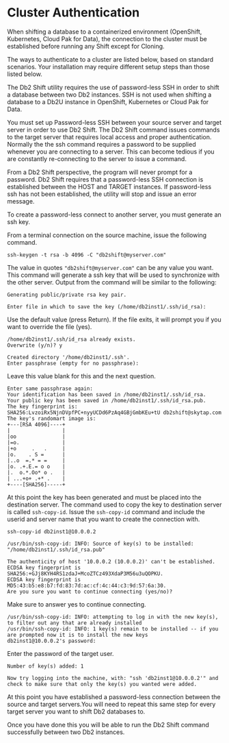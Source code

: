 # Cluster Authentication

When shifting a database to a containerized environment (OpenShift, Kubernetes, Cloud Pak for Data),
the connection to the cluster must be established before running any Shift except for Cloning.

The ways to authenticate to a cluster are listed below, based on standard scenarios. Your 
installation may require different setup steps than those listed below.




 
The Db2 Shift utility requires the use of password-less SSH in order to shift a database between two
Db2 instances. SSH is not used when shifting a database to a Db2U instance in OpenShift, Kubernetes
or Cloud Pak for Data.

You must set up Password-less SSH between your source server
and target server in order to use Db2 Shift. The Db2 Shift
command issues commands to the target server that requires local 
access and proper authentication. Normally the the ssh command requires
a password to be supplied whenever you are connecting to a
server. This can become tedious if you are constantly
re-connecting to the server to issue a command.

From a Db2 Shift perspective, the program will never prompt for a password. Db2 Shift requires
that a password-less SSH connection is established between
the HOST and TARGET instances. If password-less ssh has not been
established, the utility will stop and issue an error message.

To create a password-less connect to another server, you must generate
an ssh key.

From a terminal connection on the source machine, issue the following command.
```
ssh-keygen -t rsa -b 4096 -C "db2shift@myserver.com"
```

The value in quotes `"db2shift@myserver.com"` can be any value you want. 
This command will generate a ssh key that will be used to
synchronize with the other server. Output from the command will be similar
to the following: 

```
Generating public/private rsa key pair.

Enter file in which to save the key (/home/db2inst1/.ssh/id_rsa): 
```

Use the default value (press Return). If the file exits, it
will prompt you if you want to override the file (yes).

```
/home/db2inst1/.ssh/id_rsa already exists.
Overwrite (y/n)? y

Created directory '/home/db2inst1/.ssh'.
Enter passphrase (empty for no passphrase): 
```
Leave this value blank for this and the next question.
```
Enter same passphrase again: 
Your identification has been saved in /home/db2inst1/.ssh/id_rsa.
Your public key has been saved in /home/db2inst1/.ssh/id_rsa.pub.
The key fingerprint is:
SHA256:LvzoiRx5NjnDVpfPC+nyyUCDd6PzAq4GBjGmbKEu+tU db2shift@skytap.com
The key's randomart image is:
+---[RSA 4096]----+
|                 |
|oo               |
|=o.              |
|+o     .   .     |
|o.    . S =      |
|..o  =.* = =     |
|o. .+.E.= o o    |
|.  o.*.Oo* o .   |
| ...+o+ .+* .    |
+----[SHA256]-----+ 
```
At this point the key has been generated and must be placed
into the destination server.  The command used to copy the
key to destination server is called `ssh-copy-id`. Issue the
`ssh-copy-id` command and include the userid and server name that
you want to create the connection with.
```
ssh-copy-id db2inst1@10.0.0.2

/usr/bin/ssh-copy-id: INFO: Source of key(s) to be installed: "/home/db2inst1/.ssh/id_rsa.pub"

The authenticity of host '10.0.0.2 (10.0.0.2)' can't be established.
ECDSA key fingerprint is SHA256:+GJj8KYH4RS1zdaJ+McoZTCz493XdaP3M56u3uQOPKU.
ECDSA key fingerprint is MD5:43:b5:e8:b7:fd:83:7d:ac:cf:4c:44:c3:9d:57:6a:30.
Are you sure you want to continue connecting (yes/no)? 
```
Make sure to answer yes to continue connecting.
```
/usr/bin/ssh-copy-id: INFO: attempting to log in with the new key(s), to filter out any that are already installed
/usr/bin/ssh-copy-id: INFO: 1 key(s) remain to be installed -- if you are prompted now it is to install the new keys
db2inst1@10.0.0.2's password: 
```
Enter the password of the target user.
```
Number of key(s) added: 1

Now try logging into the machine, with: "ssh 'db2inst1@10.0.0.2'" and check to make sure that only the key(s) you wanted were added.
```
At this point you have established a password-less
connection between the source and target servers.You will
need to repeat this same step for every target server you want 
to shift Db2 databases to.

Once you have done this you will be able to run the Db2 Shift command 
successfully between two Db2 instances.